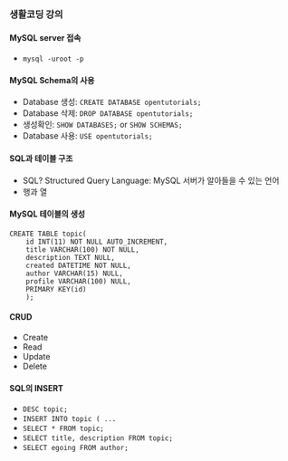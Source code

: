 ### 생활코딩 강의

#### MySQL server 접속 
- `mysql -uroot -p`

#### MySQL Schema의 사용
- Database 생성: `CREATE DATABASE opentutorials;`
- Database 삭제: `DROP DATABASE opentutorials;`
- 생성확인: `SHOW DATABASES;` or `SHOW SCHEMAS;`
- Database 사용: `USE opentutorials;`

#### SQL과 테이블 구조 
- SQL? Structured Query Language: MySQL 서버가 알아들을 수 있는 언어
- 행과 열

#### MySQL 테이블의 생성
````mysql
CREATE TABLE topic(
	id INT(11) NOT NULL AUTO_INCREMENT,
	title VARCHAR(100) NOT NULL,
	description TEXT NULL,
	created DATETIME NOT NULL,
	author VARCHAR(15) NULL,
	profile VARCHAR(100) NULL,
	PRIMARY KEY(id)
	);
````

#### CRUD
- Create
- Read
- Update
- Delete

#### SQL의 INSERT
- `DESC topic;`
- `INSERT INTO topic ( ...`
- `SELECT * FROM topic;`
- `SELECT title, description FROM topic;`
- `SELECT egoing FROM author;` 
